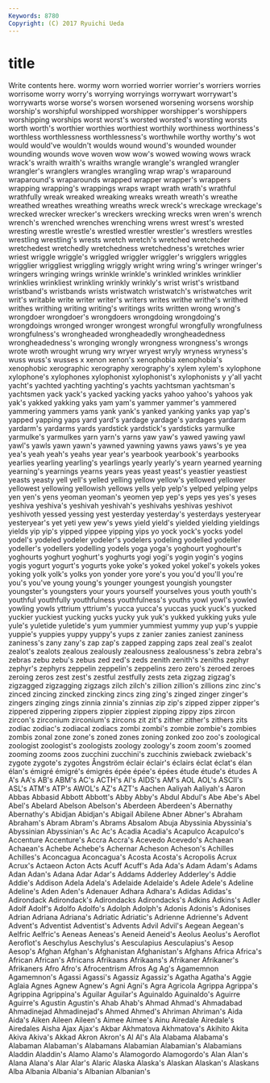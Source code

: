 ```yaml
---
Keywords: 8780 
Copyright: (C) 2017 Ryuichi Ueda
---
```


# title

Write contents here.
 wormy worn worried worrier worrier's
worriers worries worrisome worry worry's worrying worryings worrywart worrywart's worrywarts
worse worse's worsen worsened worsening worsens worship worship's worshipful worshipped
worshipper worshipper's worshippers worshipping worships worst worst's worsted worsted's worsting
worsts worth worth's worthier worthies worthiest worthily worthiness worthiness's worthless
worthlessness worthlessness's worthwhile worthy worthy's wot would would've wouldn't woulds
wound wound's wounded wounder wounding wounds wove woven wow wow's
wowed wowing wows wrack wrack's wraith wraith's wraiths wrangle wrangle's
wrangled wrangler wrangler's wranglers wrangles wrangling wrap wrap's wraparound wraparound's
wraparounds wrapped wrapper wrapper's wrappers wrapping wrapping's wrappings wraps wrapt
wrath wrath's wrathful wrathfully wreak wreaked wreaking wreaks wreath wreath's
wreathe wreathed wreathes wreathing wreaths wreck wreck's wreckage wreckage's wrecked
wrecker wrecker's wreckers wrecking wrecks wren wren's wrench wrench's wrenched
wrenches wrenching wrens wrest wrest's wrested wresting wrestle wrestle's wrestled
wrestler wrestler's wrestlers wrestles wrestling wrestling's wrests wretch wretch's wretched
wretcheder wretchedest wretchedly wretchedness wretchedness's wretches wrier wriest wriggle wriggle's
wriggled wriggler wriggler's wrigglers wriggles wrigglier wriggliest wriggling wriggly wright
wring wring's wringer wringer's wringers wringing wrings wrinkle wrinkle's wrinkled
wrinkles wrinklier wrinklies wrinkliest wrinkling wrinkly wrinkly's wrist wrist's wristband
wristband's wristbands wrists wristwatch wristwatch's wristwatches writ writ's writable write
writer writer's writers writes writhe writhe's writhed writhes writhing writing
writing's writings writs written wrong wrong's wrongdoer wrongdoer's wrongdoers wrongdoing
wrongdoing's wrongdoings wronged wronger wrongest wrongful wrongfully wrongfulness wrongfulness's wrongheaded
wrongheadedly wrongheadedness wrongheadedness's wronging wrongly wrongness wrongness's wrongs wrote wroth
wrought wrung wry wryer wryest wryly wryness wryness's wuss wuss's
wusses x xenon xenon's xenophobia xenophobia's xenophobic xerographic xerography xerography's
xylem xylem's xylophone xylophone's xylophones xylophonist xylophonist's xylophonists y y'all
yacht yacht's yachted yachting yachting's yachts yachtsman yachtsman's yachtsmen yack
yack's yacked yacking yacks yahoo yahoo's yahoos yak yak's yakked
yakking yaks yam yam's yammer yammer's yammered yammering yammers yams
yank yank's yanked yanking yanks yap yap's yapped yapping yaps
yard yard's yardage yardage's yardages yardarm yardarm's yardarms yards yardstick
yardstick's yardsticks yarmulke yarmulke's yarmulkes yarn yarn's yarns yaw yaw's
yawed yawing yawl yawl's yawls yawn yawn's yawned yawning yawns
yaws yaws's ye yea yea's yeah yeah's yeahs year year's
yearbook yearbook's yearbooks yearlies yearling yearling's yearlings yearly yearly's yearn
yearned yearning yearning's yearnings yearns years yeas yeast yeast's yeastier
yeastiest yeasts yeasty yell yell's yelled yelling yellow yellow's yellowed
yellower yellowest yellowing yellowish yellows yells yelp yelp's yelped yelping
yelps yen yen's yens yeoman yeoman's yeomen yep yep's yeps
yes yes's yeses yeshiva yeshiva's yeshivah yeshivah's yeshivahs yeshivas yeshivot
yeshivoth yessed yessing yest yesterday yesterday's yesterdays yesteryear yesteryear's yet
yeti yew yew's yews yield yield's yielded yielding yieldings yields
yip yip's yipped yippee yipping yips yo yock yock's yocks
yodel yodel's yodeled yodeler yodeler's yodelers yodeling yodelled yodeller yodeller's
yodellers yodelling yodels yoga yoga's yoghourt yoghourt's yoghourts yoghurt yoghurt's
yoghurts yogi yogi's yogin yogin's yogins yogis yogurt yogurt's yogurts
yoke yoke's yoked yokel yokel's yokels yokes yoking yolk yolk's
yolks yon yonder yore yore's you you'd you'll you're you's
you've young young's younger youngest youngish youngster youngster's youngsters your
yours yourself yourselves yous youth youth's youthful youthfully youthfulness youthfulness's
youths yowl yowl's yowled yowling yowls yttrium yttrium's yucca yucca's
yuccas yuck yuck's yucked yuckier yuckiest yucking yucks yucky yuk
yuk's yukked yukking yuks yule yule's yuletide yuletide's yum yummier
yummiest yummy yup yup's yuppie yuppie's yuppies yuppy yuppy's yups
z zanier zanies zaniest zaniness zaniness's zany zany's zap zap's
zapped zapping zaps zeal zeal's zealot zealot's zealots zealous zealously
zealousness zealousness's zebra zebra's zebras zebu zebu's zebus zed zed's
zeds zenith zenith's zeniths zephyr zephyr's zephyrs zeppelin zeppelin's zeppelins
zero zero's zeroed zeroes zeroing zeros zest zest's zestful zestfully
zests zeta zigzag zigzag's zigzagged zigzagging zigzags zilch zilch's zillion
zillion's zillions zinc zinc's zinced zincing zincked zincking zincs zing
zing's zinged zinger zinger's zingers zinging zings zinnia zinnia's zinnias
zip zip's zipped zipper zipper's zippered zippering zippers zippier zippiest
zipping zippy zips zircon zircon's zirconium zirconium's zircons zit zit's
zither zither's zithers zits zodiac zodiac's zodiacal zodiacs zombi zombi's
zombie zombie's zombies zombis zonal zone zone's zoned zones zoning
zonked zoo zoo's zoological zoologist zoologist's zoologists zoology zoology's zoom
zoom's zoomed zooming zooms zoos zucchini zucchini's zucchinis zwieback zwieback's
zygote zygote's zygotes Ångström éclair éclair's éclairs éclat éclat's élan
élan's émigré émigré's émigrés épée épée's épées étude étude's études
A A's AA's AB's ABM's AC's ACTH's AI's AIDS's AM's
AOL AOL's ASCII's ASL's ATM's ATP's AWOL's AZ's AZT's Aachen
Aaliyah Aaliyah's Aaron Abbas Abbasid Abbott Abbott's Abby Abby's Abdul
Abdul's Abe Abe's Abel Abel's Abelard Abelson Abelson's Aberdeen Aberdeen's
Abernathy Abernathy's Abidjan Abidjan's Abigail Abilene Abner Abner's Abraham Abraham's
Abram Abram's Abrams Absalom Abuja Abyssinia Abyssinia's Abyssinian Abyssinian's Ac
Ac's Acadia Acadia's Acapulco Acapulco's Accenture Accenture's Accra Accra's Acevedo
Acevedo's Achaean Achaean's Achebe Achebe's Achernar Acheson Acheson's Achilles Achilles's
Aconcagua Aconcagua's Acosta Acosta's Acropolis Acrux Acrux's Actaeon Acton Acts
Acuff Acuff's Ada Ada's Adam Adam's Adams Adan Adan's Adana
Adar Adar's Addams Adderley Adderley's Addie Addie's Addison Adela Adela's
Adelaide Adelaide's Adele Adele's Adeline Adeline's Aden Aden's Adenauer Adhara
Adhara's Adidas Adidas's Adirondack Adirondack's Adirondacks Adirondacks's Adkins Adkins's Adler
Adolf Adolf's Adolfo Adolfo's Adolph Adolph's Adonis Adonis's Adonises Adrian
Adriana Adriana's Adriatic Adriatic's Adrienne Adrienne's Advent Advent's Adventist Adventist's
Advents Advil Advil's Aegean Aegean's Aelfric Aelfric's Aeneas Aeneas's Aeneid
Aeneid's Aeolus Aeolus's Aeroflot Aeroflot's Aeschylus Aeschylus's Aesculapius Aesculapius's Aesop
Aesop's Afghan Afghan's Afghanistan Afghanistan's Afghans Africa Africa's African African's
Africans Afrikaans Afrikaans's Afrikaner Afrikaner's Afrikaners Afro Afro's Afrocentrism Afros
Ag Ag's Agamemnon Agamemnon's Agassi Agassi's Agassiz Agassiz's Agatha Agatha's
Aggie Aglaia Agnes Agnew Agnew's Agni Agni's Agra Agricola Agrippa
Agrippa's Agrippina Agrippina's Aguilar Aguilar's Aguinaldo Aguinaldo's Aguirre Aguirre's Agustin
Agustin's Ahab Ahab's Ahmad Ahmad's Ahmadabad Ahmadinejad Ahmadinejad's Ahmed Ahmed's
Ahriman Ahriman's Aida Aida's Aiken Aileen Aileen's Aimee Aimee's Ainu
Airedale Airedale's Airedales Aisha Ajax Ajax's Akbar Akhmatova Akhmatova's Akihito
Akita Akiva Akiva's Akkad Akron Akron's Al Al's Ala Alabama
Alabama's Alabaman Alabaman's Alabamans Alabamian Alabamian's Alabamians Aladdin Aladdin's Alamo
Alamo's Alamogordo Alamogordo's Alan Alan's Alana Alana's Alar Alar's Alaric
Alaska Alaska's Alaskan Alaskan's Alaskans Alba Albania Albania's Albanian Albanian's

